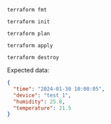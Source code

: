 ```
terraform fmt
```
```
terraform init
```
```
terraform plan
```
```
terraform apply
```
```
terraform destroy
```

Expected data:
```JSON
{
  "time": "2024-01-30 10:00:05",
  "device": "test_1",
  "humidity": 25.8,
  "temperature": 21.5
}
```